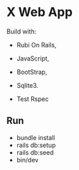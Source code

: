# X Web App

Build with:

* Rubi On Rails, 

* JavaScript, 

* BootStrap, 

* Sqlite3.

* Test Rspec
  
## Run
* bundle install
* rails db:setup
* rails db:seed
* bin/dev
